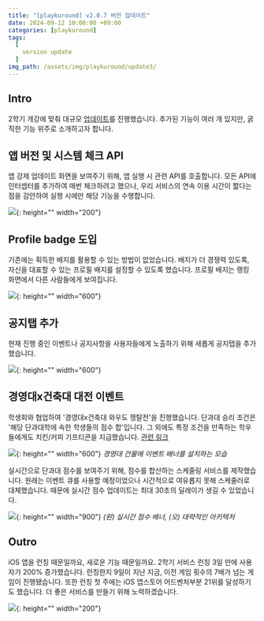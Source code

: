 ```yaml
---
title: "[playkuround] v2.0.7 버전 업데이트"
date: 2024-09-12 10:00:00 +09:00
categories: [playkuround]
tags:
  [
    version update 
  ]
img_path: /assets/img/playkuround/update3/
---
```


## Intro
2학기 개강에 맞춰 대규모 <a href="https://github.com/playkuround/playkuround-server/releases/tag/v2.0.7" target="_blank">업데이트</a>를 진행했습니다. 추가된 기능이 여러 개 있지만, 굵직한 기능 위주로 소개하고자 합니다.


## 앱 버전 및 시스템 체크 API
앱 강제 업데이트 화면을 보여주기 위해, 앱 실행 시 관련 API를 호출합니다. 모든 API에 인터셉터를 추가하여 매번 체크하려고 했으나, 우리 서비스의 연속 이용 시간이 짧다는 점을 감안하여 실행 시에만 해당 기능을 수행합니다.

![](1.png){: height="" width="200"}

## Profile badge 도입
기존에는 획득한 배지를 활용할 수 있는 방법이 없었습니다. 배지가 더 경쟁력 있도록, 자신을 대표할 수 있는 프로필 배지를 설정할 수 있도록 했습니다. 프로필 배지는 랭킹 화면에서 다른 사람들에게 보여집니다.

![](2.png){: height="" width="600"}

## 공지탭 추가
현재 진행 중인 이벤트나 공지사항을 사용자들에게 노출하기 위해 새롭게 공지탭을 추가했습니다.

![](3.png){: height="" width="600"}

## 경영대x건축대 대전 이벤트
학생회와 협업하여 '경영대x건축대 와우도 쟁탈전'을 진행했습니다. 단과대 승리 조건은 '해당 단과대학에 속한 학생들의 점수 합'입니다. 그 외에도 특정 조건을 만족하는 학우들에게도 치킨/커피 기프티콘을 지급했습니다. <a href="https://www.instagram.com/p/C_b3ImQhFbT/?utm_source=ig_web_copy_link&igsh=MzRlODBiNWFlZA==" target="_blank">관련 링크</a>

![](4.jpeg){: height="" width="600"}
_경영대 건물에 이벤트 배너를 설치하는 모습_

실시간으로 단과대 점수를 보여주기 위해, 점수를 합산하는 스케줄링 서비스를 제작했습니다. 원래는 이벤트 큐를 사용할 예정이었으나 시간적으로 여유롭지 못해 스케줄러로 대체했습니다. 때문에 실시간 점수 업데이트는 최대 30초의 딜레이가 생길 수 있었습니다.

![](5.png){: height="" width="900"}
_(왼) 실시간 점수 배너, (오) 대략적인 아키텍처_

## Outro
iOS 앱을 런칭 때문일까요, 새로운 기능 때문일까요. 2학기 서비스 런칭 3일 만에 사용자가 200% 증가했습니다. 런칭한지 9일이 지난 지금, 이전 게임 횟수의 7배가 넘는 게임이 진행됐습니다. 또한 런칭 첫 주에는 iOS 앱스토어 어드벤처부분 21위를 달성하기도 했습니다. 더 좋은 서비스를 만들기 위해 노력하겠습니다.

![](6.jpeg){: height="" width="200"}